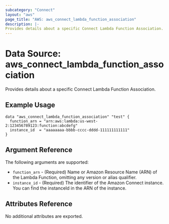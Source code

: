 ```yaml
---
subcategory: "Connect"
layout: "aws"
page_title: "AWS: aws_connect_lambda_function_association"
description: |-
Provides details about a specific Connect Lambda Function Association.
---
```


# Data Source: aws_connect_lambda_function_association

Provides details about a specific Connect Lambda Function Association.

## Example Usage

```hcl
data "aws_connect_lambda_function_association" "test" {
  function_arn = "arn:aws:lambda:us-west-2:123456789123:function:abcdefg"
  instance_id  = "aaaaaaaa-bbbb-cccc-dddd-111111111111"
}
```
## Argument Reference
The following arguments are supported:

* `function_arn` - (Required) Name or Amazon Resource Name (ARN) of the Lambda Function, omitting any version or alias qualifier.
* `instance_id` - (Required) The identifier of the Amazon Connect instance. You can find the instanceId in the ARN of the instance.

## Attributes Reference

No additional attributes are exported.
